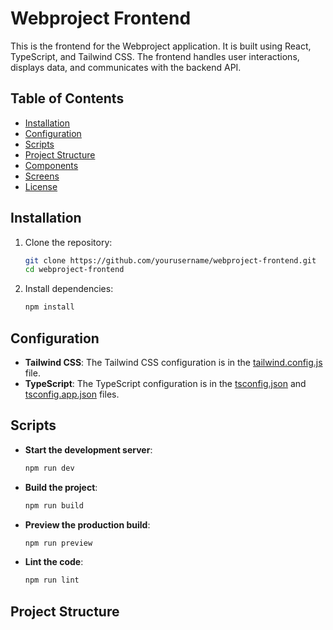 # Webproject Frontend

This is the frontend for the Webproject application. It is built using React, TypeScript, and Tailwind CSS. The frontend handles user interactions, displays data, and communicates with the backend API.

## Table of Contents

- [Installation](#installation)
- [Configuration](#configuration)
- [Scripts](#scripts)
- [Project Structure](#project-structure)
- [Components](#components)
- [Screens](#screens)
- [License](#license)

## Installation

1. Clone the repository:
    ```sh
    git clone https://github.com/yourusername/webproject-frontend.git
    cd webproject-frontend
    ```

2. Install dependencies:
    ```sh
    npm install
    ```

## Configuration

- **Tailwind CSS**: The Tailwind CSS configuration is in the [tailwind.config.js](http://_vscodecontentref_/2) file.
- **TypeScript**: The TypeScript configuration is in the [tsconfig.json](http://_vscodecontentref_/3) and [tsconfig.app.json](http://_vscodecontentref_/4) files.

## Scripts

- **Start the development server**:
    ```sh
    npm run dev
    ```

- **Build the project**:
    ```sh
    npm run build
    ```

- **Preview the production build**:
    ```sh
    npm run preview
    ```

- **Lint the code**:
    ```sh
    npm run lint
    ```

## Project Structure
